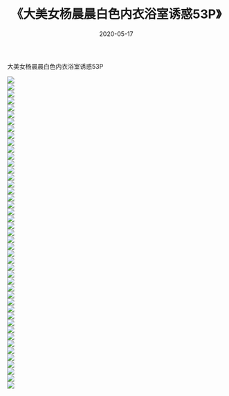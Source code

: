 ﻿---
layout: post
title:  《大美女杨晨晨白色内衣浴室诱惑53P》
date:   2020-05-17
img: http://img.660000.xyz/Sharelink/性感/2020/大美女杨晨晨白色内衣浴室诱惑53P/000.jpg
categories: [美女, 清纯, 唯美]
---

大美女杨晨晨白色内衣浴室诱惑53P

  ![](http://img.660000.xyz/Sharelink/性感/2020/大美女杨晨晨白色内衣浴室诱惑53P/001.jpg) <br> ![](http://img.660000.xyz/Sharelink/性感/2020/大美女杨晨晨白色内衣浴室诱惑53P/002.jpg) <br> ![](http://img.660000.xyz/Sharelink/性感/2020/大美女杨晨晨白色内衣浴室诱惑53P/003.jpg) <br> ![](http://img.660000.xyz/Sharelink/性感/2020/大美女杨晨晨白色内衣浴室诱惑53P/004.jpg) <br> ![](http://img.660000.xyz/Sharelink/性感/2020/大美女杨晨晨白色内衣浴室诱惑53P/005.jpg) <br> ![](http://img.660000.xyz/Sharelink/性感/2020/大美女杨晨晨白色内衣浴室诱惑53P/006.jpg) <br> ![](http://img.660000.xyz/Sharelink/性感/2020/大美女杨晨晨白色内衣浴室诱惑53P/007.jpg) <br> ![](http://img.660000.xyz/Sharelink/性感/2020/大美女杨晨晨白色内衣浴室诱惑53P/008.jpg) <br> ![](http://img.660000.xyz/Sharelink/性感/2020/大美女杨晨晨白色内衣浴室诱惑53P/009.jpg) <br> ![](http://img.660000.xyz/Sharelink/性感/2020/大美女杨晨晨白色内衣浴室诱惑53P/010.jpg) <br> ![](http://img.660000.xyz/Sharelink/性感/2020/大美女杨晨晨白色内衣浴室诱惑53P/011.jpg) <br> ![](http://img.660000.xyz/Sharelink/性感/2020/大美女杨晨晨白色内衣浴室诱惑53P/012.jpg) <br> ![](http://img.660000.xyz/Sharelink/性感/2020/大美女杨晨晨白色内衣浴室诱惑53P/013.jpg) <br> ![](http://img.660000.xyz/Sharelink/性感/2020/大美女杨晨晨白色内衣浴室诱惑53P/014.jpg) <br> ![](http://img.660000.xyz/Sharelink/性感/2020/大美女杨晨晨白色内衣浴室诱惑53P/015.jpg) <br> ![](http://img.660000.xyz/Sharelink/性感/2020/大美女杨晨晨白色内衣浴室诱惑53P/016.jpg) <br> ![](http://img.660000.xyz/Sharelink/性感/2020/大美女杨晨晨白色内衣浴室诱惑53P/017.jpg) <br> ![](http://img.660000.xyz/Sharelink/性感/2020/大美女杨晨晨白色内衣浴室诱惑53P/018.jpg) <br> ![](http://img.660000.xyz/Sharelink/性感/2020/大美女杨晨晨白色内衣浴室诱惑53P/019.jpg) <br> ![](http://img.660000.xyz/Sharelink/性感/2020/大美女杨晨晨白色内衣浴室诱惑53P/020.jpg) <br> ![](http://img.660000.xyz/Sharelink/性感/2020/大美女杨晨晨白色内衣浴室诱惑53P/021.jpg) <br> ![](http://img.660000.xyz/Sharelink/性感/2020/大美女杨晨晨白色内衣浴室诱惑53P/022.jpg) <br> ![](http://img.660000.xyz/Sharelink/性感/2020/大美女杨晨晨白色内衣浴室诱惑53P/023.jpg) <br> ![](http://img.660000.xyz/Sharelink/性感/2020/大美女杨晨晨白色内衣浴室诱惑53P/024.jpg) <br> ![](http://img.660000.xyz/Sharelink/性感/2020/大美女杨晨晨白色内衣浴室诱惑53P/025.jpg) <br> ![](http://img.660000.xyz/Sharelink/性感/2020/大美女杨晨晨白色内衣浴室诱惑53P/026.jpg) <br> ![](http://img.660000.xyz/Sharelink/性感/2020/大美女杨晨晨白色内衣浴室诱惑53P/027.jpg) <br> ![](http://img.660000.xyz/Sharelink/性感/2020/大美女杨晨晨白色内衣浴室诱惑53P/028.jpg) <br> ![](http://img.660000.xyz/Sharelink/性感/2020/大美女杨晨晨白色内衣浴室诱惑53P/029.jpg) <br> ![](http://img.660000.xyz/Sharelink/性感/2020/大美女杨晨晨白色内衣浴室诱惑53P/030.jpg) <br> ![](http://img.660000.xyz/Sharelink/性感/2020/大美女杨晨晨白色内衣浴室诱惑53P/031.jpg) <br> ![](http://img.660000.xyz/Sharelink/性感/2020/大美女杨晨晨白色内衣浴室诱惑53P/032.jpg) <br> ![](http://img.660000.xyz/Sharelink/性感/2020/大美女杨晨晨白色内衣浴室诱惑53P/033.jpg) <br> ![](http://img.660000.xyz/Sharelink/性感/2020/大美女杨晨晨白色内衣浴室诱惑53P/034.jpg) <br> ![](http://img.660000.xyz/Sharelink/性感/2020/大美女杨晨晨白色内衣浴室诱惑53P/035.jpg) <br> ![](http://img.660000.xyz/Sharelink/性感/2020/大美女杨晨晨白色内衣浴室诱惑53P/036.jpg) <br> ![](http://img.660000.xyz/Sharelink/性感/2020/大美女杨晨晨白色内衣浴室诱惑53P/037.jpg) <br> ![](http://img.660000.xyz/Sharelink/性感/2020/大美女杨晨晨白色内衣浴室诱惑53P/038.jpg) <br> ![](http://img.660000.xyz/Sharelink/性感/2020/大美女杨晨晨白色内衣浴室诱惑53P/039.jpg) <br> ![](http://img.660000.xyz/Sharelink/性感/2020/大美女杨晨晨白色内衣浴室诱惑53P/040.jpg) <br> ![](http://img.660000.xyz/Sharelink/性感/2020/大美女杨晨晨白色内衣浴室诱惑53P/041.jpg) <br> ![](http://img.660000.xyz/Sharelink/性感/2020/大美女杨晨晨白色内衣浴室诱惑53P/042.jpg) <br> ![](http://img.660000.xyz/Sharelink/性感/2020/大美女杨晨晨白色内衣浴室诱惑53P/043.jpg) <br> ![](http://img.660000.xyz/Sharelink/性感/2020/大美女杨晨晨白色内衣浴室诱惑53P/044.jpg) <br> ![](http://img.660000.xyz/Sharelink/性感/2020/大美女杨晨晨白色内衣浴室诱惑53P/045.jpg) <br>